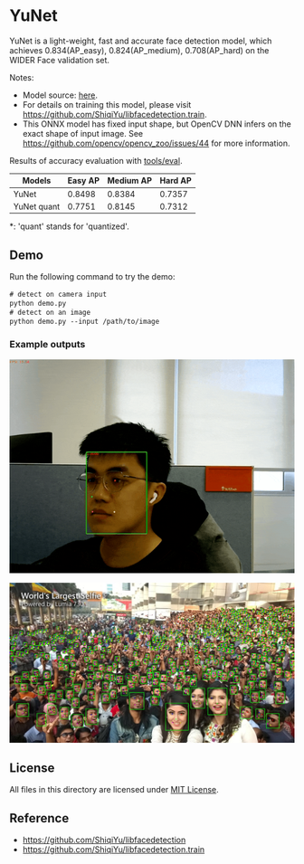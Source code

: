 # YuNet

YuNet is a light-weight, fast and accurate face detection model, which achieves 0.834(AP_easy), 0.824(AP_medium), 0.708(AP_hard) on the WIDER Face validation set.

Notes:
- Model source: [here](https://github.com/ShiqiYu/libfacedetection.train/blob/a61a428929148171b488f024b5d6774f93cdbc13/tasks/task1/onnx/yunet.onnx).
- For details on training this model, please visit https://github.com/ShiqiYu/libfacedetection.train.
- This ONNX model has fixed input shape, but OpenCV DNN infers on the exact shape of input image. See https://github.com/opencv/opencv_zoo/issues/44 for more information.

Results of accuracy evaluation with [tools/eval](../../tools/eval).

| Models      | Easy AP | Medium AP | Hard AP | 
|-------------|---------|-----------|---------|
| YuNet       | 0.8498  | 0.8384    | 0.7357  |
| YuNet quant | 0.7751  | 0.8145    | 0.7312  |

\*: 'quant' stands for 'quantized'.

## Demo

Run the following command to try the demo:
```shell
# detect on camera input
python demo.py
# detect on an image
python demo.py --input /path/to/image
```

### Example outputs

![webcam demo](./examples/yunet_demo.gif)

![largest selfie](./examples/largest_selfie.jpg)

## License

All files in this directory are licensed under [MIT License](./LICENSE).

## Reference

- https://github.com/ShiqiYu/libfacedetection
- https://github.com/ShiqiYu/libfacedetection.train
